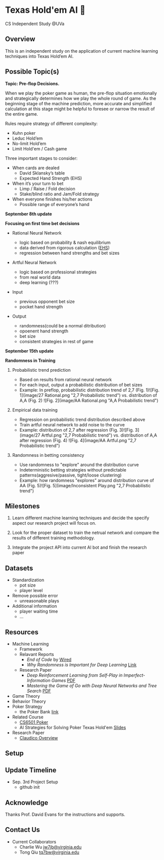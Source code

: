 # Texas Hold'em AI 🤖
CS Independent Study @UVa

Overview
--------
This is an independent study on the application of current machine learning techniques into Texas Hold’em AI.

Possible Topic(s)
-----------------
**Topic: Pre-flop Decisions.**

When we play the poker game as human, the pre-flop situation emotionally and strategically determines how we play the whole round of game. As the beginning stage of the machine prediction, more accurate and simplified calculation at this stage might be helpful to foresee or narrow the result of the entire game.

Rules require strategy of different complexity:

- Kuhn poker
- Leduc Hold’em
- No-limit Hold’em
- Limit Hold'em / Cash game

Three important stages to consider:

- When cards are dealed
    - David Sklansky’s table
    - Expected Hand Strength (EHS)
- When it’s your turn to bet
    - Limp / Raise / Fold decision
    - Stake/blind ratio and Jam/Fold strategy
- When everyone finishes his/her actions
    - Possible range of everyone’s hand


**September 8th update**

**Focusing on first time bet decisions**

- Rational Neural Network
    - logic based on probability & nash equilibrium
    - data derived from rigorous calculation ([EHS](https://en.wikipedia.org/wiki/Poker_Effective_Hand_Strength_(EHS)_algorithm))
    - regression between hand strengths and bet sizes

- Artful Neural Network
    - logic based on professional strategies
    - from real world data
    - deep learning (???)

- Input
	- previous opponent bet size
	- pocket hand strength

- Output
	- randomness(could be a normal ditribution)
	- opoenent hand strength
	- bet size
	- consistent strategies	 in rest of game

**September 15th update**

**Randomness in Training**

1. Probabilistic trend prediction
    - Based on results from rational neural network
    - For each input, output a probabilistic distribution of bet sizes
    - Example: In preflop, probabilistic distribution trend of 2,7 (Fig. 1)![Fig. 1](image/27 Rational.png "2,7 Probabilistic trend")
vs. distribution of A,A (Fig. 2) ![Fig. 2](image/AA Rational.png "A,A Probabilistic trend")

2. Empirical data training
    - Regression on probabilistic trend distribution described above
    - Train artful neural network to add noise to the curve
    - Example: distribution of 2,7 after regression (Fig. 3)![Fig. 3](image/27 Artful.png "2,7 Probabilistic trend")
 vs. distribution of A,A after regression (Fig. 4) ![Fig. 4](image/AA Artful.png "2,7 Probabilistic trend")

3. Randomness in betting consistency
    - Use randomness to "explore" around the distribution curve
    - Indeterministic betting strategies without predictable patterns(aggresive/passive, tight/loose clustering)
    - Example: how randomness "explores" around distribution curve of AA (Fig. 5)![Fig. 5](image/Inconsistent Play.png "2,7 Probabilistic trend")



Milestones
----------
1. Learn different machine learning techniques and decide the specify aspect our research project will focus on.

2. Look for the proper dataset to train the netrual network and compare the results of different training methodology.

3. Integrate the project API into current AI bot and finish the research paper

Datasets
--------
- Standardization
    - pot size
    - player level
- Remove possible error
    - unreasonable plays
- Additional information
    - player waiting time
    - ...

Resources
---------
- Machine Learning
    - Framework
    - Relavant Reports
        - *End of Code* by [Wired](http://www.wired.com/2016/05/the-end-of-code/)
        - *Why Randomness is Important for Deep Learning* [Link](http://blog.evjang.com/2016/07/randomness-deep-learning.html)
    - Research Paper
	    - *Deep Reinforcement Learning from Self-Play in Imperfect-Information Games* [PDF](http://arxiv.org/pdf/1603.01121v2.pdf)
	    - *Mastering the Game of Go with Deep Neural Networks and Tree Search* [PDF](https://gogameguru.com/i/2016/03/deepmind-mastering-go.pdf)
- Game Theory
- Behavior Theory
- Poker Strategy
    - the Poker Bank [link](http://www.thepokerbank.com)
- Related Course
    - [CS6501 Poker](http://www.cs.virginia.edu/evans/poker/)
    - AI Strategies for Solving Poker Texas Hold'em [Slides](http://www.slideshare.net/GiovanniMurru/ai-strategies-for-solving-poker-texas-holdem)
- Research Paper
    - [Claudico Overview](http://reports-archive.adm.cs.cmu.edu/anon/anon/home/ftp/2015/CMU-CS-15-104.pdf)


Setup
-----



Update Timeline
---------------

- Sep. 3rd Project Setup
    - github init



Acknowledge
-----------

Thanks Prof. David Evans for the instructions and supports.

Contact Us
----------

- Current Collaborators
    - Charlie Wu [jw7jb@virginia.edu](mailto:jw7jb@virginia.edu)
    - Tong Qiu [tq7bw@virginia.edu](mailto:tq7bw@virginia.edu)
